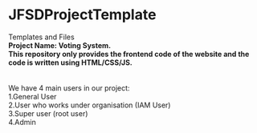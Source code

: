 # JFSDProjectTemplate
Templates and Files <br>
**Project Name: Voting System.** <br>
**This repository only provides the frontend code of the website and the code is written using HTML/CSS/JS.**
<br>
<br>
<br>
We have 4 main users in our project: <br>
1.General User <br>
2.User who works under organisation (IAM User) <br>
3.Super user (root user) <br>
4.Admin
